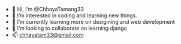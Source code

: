 - 👋 Hi, I’m @ChhayaTamang33
- 👀 I’m interested in coding and learning new things.
- 🌱 I’m currently learning more on desigining and web development
- 💞️ I’m looking to collaborate on learning django
- 📫 chhayatam33@gmail.com

<!---
ChhayaTamang33/ChhayaTamang33 is a ✨ special ✨ repository because its `README.md` (this file) appears on your GitHub profile.
You can click the Preview link to take a look at your changes.
--->
